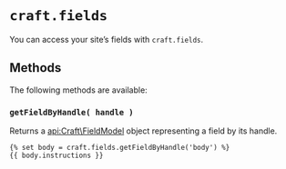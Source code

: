 # `craft.fields`

You can access your site’s fields with `craft.fields`.

## Methods

The following methods are available:

### `getFieldByHandle( handle )`

Returns a <api:Craft\FieldModel> object representing a field by its handle.

```twig
{% set body = craft.fields.getFieldByHandle('body') %}
{{ body.instructions }}
```
